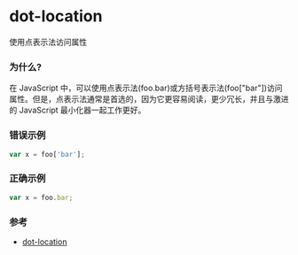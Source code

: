 # dot-location

使用点表示法访问属性

### 为什么?

在 JavaScript 中，可以使用点表示法(foo.bar)或方括号表示法(foo\["bar"])访问属性。但是，点表示法通常是首选的，因为它更容易阅读，更少冗长，并且与激进的 JavaScript 最小化器一起工作更好。

### 错误示例

```js
var x = foo['bar'];
```

### 正确示例

```js
var x = foo.bar;
```

### 参考

- [dot-location](https://eslint.org/docs/rules/dot-location)
